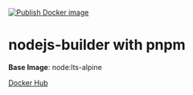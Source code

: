 [![Publish Docker image](https://github.com/andyhan/nodejs-builder/actions/workflows/docker-image.yml/badge.svg)](https://github.com/andyhan/nodejs-builder/actions/workflows/docker-image.yml)

# nodejs-builder with pnpm

**Base Image**: node:lts-alpine 

[Docker Hub](https://hub.docker.com/r/andyhan/nodejs-builder)
